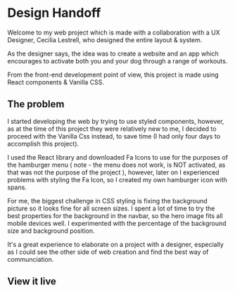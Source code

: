 # Design Handoff

Welcome to my web project which is made with a collaboration with a UX Designer, Cecilia Lestrell, who designed the entire layout & system.

As the designer says, the idea was to create a website and an app which encourages to 
activate both you and your dog through a range of workouts. 

From the front-end development point of view, this project is made using React components & Vanilla CSS.
## The problem

I started developing the web by trying to use styled components, however, as at the time of this project they were relatively new to me, I decided to proceed with the Vanilla Css instead, to save time (I had only four days to accomplish this project). 

I used the React library and downloaded Fa Icons to use for the purposes of the hamburger menu ( note - the menu does not work, is NOT activated, as that was not the purpose of the project ), however, later on I experienced problems with styling the Fa Icon, so I created my own hamburger icon with spans.

For me, the biggest challenge in  CSS styling is fixing the background picture so it looks fine for all screen sizes. I spent a lot of time to try the best properties for the background in the navbar, so the hero image fits all mobile devices well. I experimented with the percentage of the background size and background position. 

It's a great experience to elaborate on a project with a designer, especially as I could see the other side of web creation and find the best way of communciation.

## View it live

